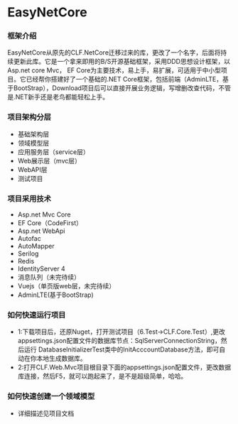 # EasyNetCore

### 框架介绍
EasyNetCore从原先的CLF.NetCore迁移过来的库，更改了一个名字，后面将持续更新此库。它是一个拿来即用的B/S开源基础框架，采用DDD思想设计框架，以Asp.net core Mvc， EF Core为主要技术，易上手，易扩展，可适用于中小型项目。它已经帮你搭建好了一个基础的.NET Core框架，包括前端（AdminLTE，基于BootStrap），Download项目后可以直接开展业务逻辑，写增删改查代码，不管是.NET新手还是老鸟都能轻松上手。

### 项目架构分层
* 基础架构层
* 领域模型层
* 应用服务层（service层）
* Web展示层（mvc层）
* WebAPI层
* 测试项目

### 项目采用技术
* Asp.net Mvc Core
* EF Core（CodeFirst）
* Asp.net WebApi
* Autofac
* AutoMapper
* Serilog
* Redis
* IdentityServer 4
* 消息队列（未完待续）
* Vuejs（单页版web层，未完待续）
* AdminLTE(基于BootStrap)

### 如何快速运行项目
* 1:下载项目后，还原Nuget，打开测试项目（6.Test->CLF.Core.Test）,更改appsettings.json配置文件的数据库节点：SqlServerConnectionString，然后运行
DatabaseInitializerTest类中的InitAcccountDatabase方法，即可自动在你本地生成数据库。
* 2:打开CLF.Web.Mvc项目根目录下面的appsettings.json配置文件，更改数据库连接，然后F5，就可以跑起来了，是不是超级简单，哈哈。

### 如何快速创建一个领域模型
* 详细描述见项目文档
